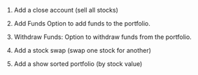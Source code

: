 
1. Add a close account (sell all stocks)

2. Add Funds Option to add funds to the portfolio.
   
3. Withdraw Funds: Option to withdraw funds from the portfolio.

4. Add a stock swap (swap one stock for another)

5. Add a show sorted portfolio (by stock value)
   
